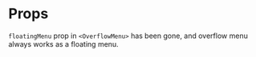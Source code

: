 # Props

`floatingMenu` prop in `<OverflowMenu>` has been gone, and overflow menu always works as a floating menu.
